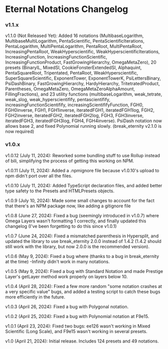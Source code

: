# Eternal Notations Changelog

### v1.1.x

v1.1.0 (Not Released Yet): Added 16 notations (MultibaseLogarithm, MultibaseMultiLogarithm, PentaScientific, PentaScientificIterations, PentaLogarithm, MultiPentaLogarithm, PentaRoot, MultiPentaRoot, IncreasingPentaRoot, WeakHyperscientific, WeakHyperscientificIterations, IncreasingFunction, IncreasingFunctionScientific, IncreasingFunctionProduct, FastGrowingHierarchy, OmegaMetaZero), 20 presets (BinaryIL, MixedSI, CookieFonsterExtendedSI, Alphaquint, PentaSquareRoot, Tripentated, PentaRoot, WeakHyperscientific, SuperSquareScientific, ExponentTower, ExponentTowerK, PsiLettersBinary, PsiDashBinary, FastGrowingHierarchy, HardyHierarchy, TritetratedProduct, Parentheses, OmegaMetaZero, OmegaMetaZeroAlphaAmount, FillingFractions), and 23 utility functions (multibaseLogarithm, weak_tetrate, weak_slog, weak_hyperscientifify, pentascientifify, increasingFunctionScientifify, increasingScientififyFunction, FGH0, FGH0inverse, FGH1, FGH1inverse, iteratedFGH1, iteratedFGH1log, FGH2, FGH2inverse, iteratedFGH2, iteratedFGH2log, FGH3, FGH3inverse, iteratedFGH3, iteratedFGH3log, FGH4, FGH4inverse). PsiDash notation now allows base 2, and fixed Polynomial running slowly. (break_eternity v2.1.0 is now required)

### v1.0.x

v1.0.12 (July 11, 2024): Reworked some bundling stuff to use Rollup instead of bili, simplifying the process of getting this working on NPM.

v1.0.11 (July 11, 2024): Added a .npmignore file because v1.0.10's upload to npm didn't port over all the files.

v1.0.10 (July 11, 2024): Added TypeScript declaration files, and added better type safety to the Presets and HTMLPresets objects.

v1.0.9 (July 10, 2024): Made some small changes to account for the fact that there's an NPM package now, like adding a gitignore file

v1.0.8 (June 27, 2024): Fixed a bug (seemingly introduced in v1.0.7) where Omega Layers wasn't formatting 1 correctly, and finally updated this changelog (I've been forgetting to do this since v1.0.1)

v1.0.7 (June 24, 2024): Fixed a mismatched parenthesis in Hypersplit, and updated the library to use break_eternity 2.0.0 instead of 1.4.2 (1.4.2 should still work with the library, but now 2.0.0 is the recommended version).

v1.0.6 (May 9, 2024): Fixed a bug where (thanks to a bug in break_eternity at the time) -Infinity didn't work in many notations.

v1.0.5 (May 9, 2024): Fixed a bug with Standard Notation and made Prestige Layer's getLayer method work properly on layers below 10.

v1.0.4 (April 28, 2024): Fixed a few more random "some notation crashes at a very specific value" bugs, and added a testing script to catch these bugs more efficiently in the future.

v1.0.3 (April 26, 2024): Fixed a bug with Polygonal notation.

v1.0.2 (April 25, 2024): Fixed a bug with Polynomial notation at F9e15.

v1.0.1 (April 23, 2024): Fixed two bugs: ee126 wasn't working in Mixed Scientific (Long Scale), and F9e15 wasn't working in several presets.

v1.0 (April 21, 2024): Initial release. Includes 124 presets and 49 notations.